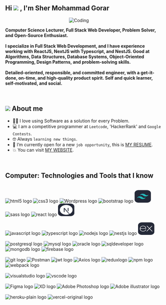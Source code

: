 ## Hi  <img src="https://media.giphy.com/media/hvRJCLFzcasrR4ia7z/giphy.gif" width="35"> , I'm Sher Mohammad Gorar


<img align="right" alt="Coding" width="300" src="https://i.pinimg.com/originals/81/17/8b/81178b47a8598f0c81c4799f2cdd4057.gif">

<div align=left>
        <br>
        <p>
            <strong>
                Computer Science Lecturer, Full Stack Web Developer, Problem Solver, and Open-Source Enthusiast.<br><br>
                I specialize in Full Stack Web Development, and I have experience working with ReactJS, NextJS with Typescript, and NestJS. Good at Algorithms, Data Structures,                         Database Systems, Object-Oriented Programming, Design Patterns, and problem-solving skills.<br><br>
                Detailed-oriented, responsible, and committed engineer, with a get-it-done, on-time, and high-quality product spirit. Self and quick learner, self-motivated, and                         social.
            </strong>
        </p>
        <br/>
        
## <picture><img src = "https://github.com/7oSkaaa/7oSkaaa/blob/main/Images/about_me.gif?raw=true" width = 50px></picture> About me
<!-- :school: I am a `Junior` at [Faculty of Computer Science ](http://suez.edu.eg/ar/%d9%83%d9%84%d9%8a%d8%a9-%d8%a7%d9%84%d8%ad%d8%a7%d8%b3%d8%a8%d8%a7%d8%aa-%d9%88%d8%a7%d9%84%d9%85%d8%b9%d9%84%d9%88%d9%85%d8%a7%d8%aa/) at [Suez Canal University](http://suez.edu.eg/ar/) -->
- :technologist: I love using Software as a solution for every Problem.
- :computer: I am a competitive programmer at `Leetcode`, 'HackerRank' and `Google Contests`.
- :nerd_face: Always `learning new things`.
- :thinking: I’m currently open for a new `job opportunity`, this is [MY RESUME](https://drive.google.com/file/d/1iYz-5hBZdx5OkT7sv1l-mEN0mV-mMWKw/view?usp=sharing).
- :boom: You can visit [MY WEBSITE]().
<br>

<div align="left">

## Computer: Technologies and Tools that I know
    
<!-- <a  margin="10" href="https://www.python.org" target="_blank"><img margin="10px" height="40" src="https://raw.githubusercontent.com/devicons/devicon/master/icons/python/python-original.svg" alt="python"/> </a>
<a  margin="10" href="https://pandas.pydata.org/" target="_blank"><img margin="10px" height="40" src="https://raw.githubusercontent.com/devicons/devicon/2ae2a900d2f041da66e950e4d48052658d850630/icons/pandas/pandas-original.svg" alt="pandas"/></a>
<a  margin="10" href="https://scikit-learn.org/" target="_blank"><img margin="10px" height="40" src="https://upload.wikimedia.org/wikipedia/commons/0/05/Scikit_learn_logo_small.svg" alt="scikit_learn"/> </a> -->

<br />  
<img src="https://cdn.jsdelivr.net/gh/devicons/devicon/icons/html5/html5-original.svg" height="40" width="52" alt="html5 logo"  />
<img src="https://cdn.jsdelivr.net/gh/devicons/devicon/icons/css3/css3-original.svg" height="40" width="52" alt="css3 logo"  />
<img src="https://cdn.jsdelivr.net/gh/devicons/devicon/icons/wordpress/wordpress-plain.svg" height="40" width="52" alt="Wordpress logo"  />
<img src="https://cdn.jsdelivr.net/gh/devicons/devicon/icons/bootstrap/bootstrap-original.svg" height="40" width="52" alt="bootstrap logo"  />
<img src="https://raw.githubusercontent.com/tandpfun/skill-icons/main/icons/TailwindCSS-Dark.svg" height="40" width="52" alt="tailwindcss logo"  />
<img src="https://cdn.jsdelivr.net/gh/devicons/devicon/icons/sass/sass-original.svg" height="40" width="52" alt="sass logo"  />
<img src="https://cdn.jsdelivr.net/gh/devicons/devicon/icons/react/react-original.svg" height="40" width="52" alt="react logo"  />
<img src="https://raw.githubusercontent.com/tandpfun/skill-icons/main/icons/NextJS-Dark.svg" height="40" width="52" alt="nextjs logo"  />
<br />
<br />  
<img src="https://cdn.jsdelivr.net/gh/devicons/devicon/icons/javascript/javascript-original.svg" height="40" width="52" alt="javascript logo"  />
<img src="https://cdn.jsdelivr.net/gh/devicons/devicon/icons/typescript/typescript-original.svg" height="40" width="52" alt="typescript logo"  />
<img src="https://cdn.jsdelivr.net/gh/devicons/devicon/icons/nodejs/nodejs-original.svg" height="40" width="52" alt="nodejs logo"  />
<img src="https://cdn.jsdelivr.net/gh/devicons/devicon/icons/nestjs/nestjs-original.svg" height="40" width="52" alt="nestjs logo"  />
<img src="https://raw.githubusercontent.com/tandpfun/skill-icons/main/icons/ExpressJS-Dark.svg" height="40" width="52" alt="express logo"  />  
<br /> 
<br />  

<img src="https://cdn.jsdelivr.net/gh/devicons/devicon/icons/postgresql/postgresql-plain.svg" height="40" width="52" alt="postgresql logo"  />
<img src="https://cdn.jsdelivr.net/gh/devicons/devicon/icons/mysql/mysql-original-wordmark.svg" height="40" width="52" alt="mysql logo"  />
<img src="https://cdn.jsdelivr.net/gh/devicons/devicon/icons/oracle/oracle-original.svg" height="40" width="52" alt="oracle logo"  />
<img src="https://cdn.jsdelivr.net/gh/devicons/devicon/icons/sqldeveloper/sqldeveloper-original.svg" height="40" width="52" alt="sqldeveloper logo"  />
<img src="https://cdn.jsdelivr.net/gh/devicons/devicon/icons/mongodb/mongodb-original.svg" height="40" width="52" alt="mongodb logo"  />
<img src="https://cdn.jsdelivr.net/gh/devicons/devicon/icons/firebase/firebase-plain.svg" height="40" width="52" alt="firebase logo"  />
<br/>
<br />  
<img src="https://cdn.jsdelivr.net/gh/devicons/devicon/icons/git/git-original.svg" height="40" width="52" alt="git logo"  />
<img height="40" src="https://user-images.githubusercontent.com/25181517/192109061-e138ca71-337c-4019-8d42-4792fdaa7128.png" alt="Postman" title="Postman"/>
<img src="https://jwt.io/img/icon.svg" height="40" width="52" alt="jwt logo"  />
<img src="https://cdn.jsdelivr.net/gh/devicons/devicon/icons/axios/axios-plain-wordmark.svg" height="40" width="52" alt="Axios logo"  />
<img src="https://cdn.jsdelivr.net/gh/devicons/devicon/icons/redux/redux-original.svg" height="40" width="52" alt="reduxlogo"  />
<img src="https://cdn.jsdelivr.net/gh/devicons/devicon/icons/npm/npm-original.svg" height="40" width="52" alt="npm logo"  />
<img src="https://cdn.jsdelivr.net/gh/devicons/devicon/icons/webpack/webpack-original.svg" height="40" width="52" alt="webpack logo"  />
<br/>
<br/>
<img src="https://cdn.jsdelivr.net/gh/devicons/devicon/icons/visualstudio/visualstudio-original.svg" height="40" width="52" alt="visualstudio logo"  />
<img src="https://cdn.jsdelivr.net/gh/devicons/devicon/icons/vscode/vscode-original.svg" height="40" width="52" alt="vscode logo"  />
<br/>
<br/>
<img src="https://cdn.jsdelivr.net/gh/devicons/devicon/icons/figma/figma-original.svg" height="40" width="52" alt="Figma logo"  />
<img src="https://cdn.jsdelivr.net/gh/devicons/devicon/icons/xd/xd-original.svg" height="40" width="52" alt="XD logo"  />
<img src="https://cdn.jsdelivr.net/gh/devicons/devicon/icons/photoshop/photoshop-original.svg" height="40" width="52" alt="Adobe Photoshop logo"  />
<img src="https://cdn.jsdelivr.net/gh/devicons/devicon/icons/illustrator/illustrator-original.svg" height="40" width="52" alt="Adobe illustrator logo"  />
<br/>
<br/>
<img src="https://cdn.jsdelivr.net/gh/devicons/devicon/icons/heroku/heroku-plain-wordmark.svg" height="40" width="52" alt="heroku-plain logo"  />
<img src="https://cdn.jsdelivr.net/gh/devicons/devicon/icons/vercel/vercel-original-wordmark.svg" height="40" width="52" alt="vercel-original logo"  />
</div>

       
